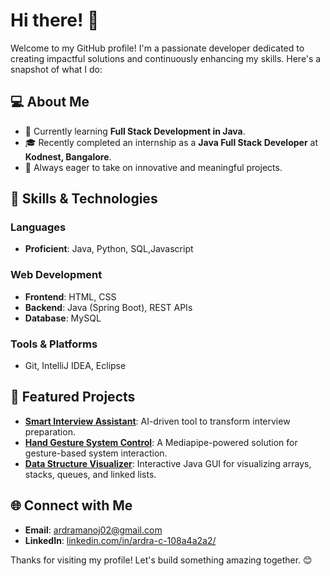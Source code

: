 # Hi there! 👋

Welcome to my GitHub profile! I'm a passionate developer dedicated to creating impactful solutions and continuously enhancing my skills. Here's a snapshot of what I do:

## 💻 About Me

- 🌱 Currently learning **Full Stack Development in Java**.
- 🎓 Recently completed an internship as a **Java Full Stack Developer** at **Kodnest, Bangalore**.
- 🌟 Always eager to take on innovative and meaningful projects.

## 🚀 Skills & Technologies

### Languages
- **Proficient**: Java, Python, SQL,Javascript

### Web Development
- **Frontend**: HTML, CSS
- **Backend**: Java (Spring Boot), REST APIs
- **Database**: MySQL

### Tools & Platforms
- Git, IntelliJ IDEA, Eclipse

## 🌟 Featured Projects

- **[Smart Interview Assistant](#)**: AI-driven tool to transform interview preparation.
- **[Hand Gesture System Control](#)**: A Mediapipe-powered solution for gesture-based system interaction.
- **[Data Structure Visualizer](#)**: Interactive Java GUI for visualizing arrays, stacks, queues, and linked lists.

## 🌐 Connect with Me

- **Email**: ardramanoj02@gmail.com
- **LinkedIn**: [linkedin.com/in/ardra-c-108a4a2a2/](http://linkedin.com/in/ardra-c-108a4a2a2/)


Thanks for visiting my profile! Let's build something amazing together. 😊
